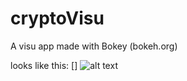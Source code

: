 # cryptoVisu

A visu app made with Bokey (bokeh.org)

looks like this:
[]
![alt text](https://github.com/cdangeard/cryptoVisu/blob/images/capture.png?raw=true)
